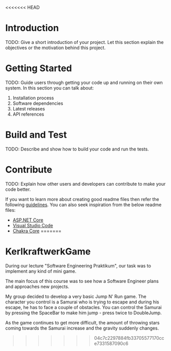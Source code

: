 <<<<<<< HEAD
# Introduction 
TODO: Give a short introduction of your project. Let this section explain the objectives or the motivation behind this project. 

# Getting Started
TODO: Guide users through getting your code up and running on their own system. In this section you can talk about:
1.	Installation process
2.	Software dependencies
3.	Latest releases
4.	API references

# Build and Test
TODO: Describe and show how to build your code and run the tests. 

# Contribute
TODO: Explain how other users and developers can contribute to make your code better. 

If you want to learn more about creating good readme files then refer the following [guidelines](https://docs.microsoft.com/en-us/azure/devops/repos/git/create-a-readme?view=azure-devops). You can also seek inspiration from the below readme files:
- [ASP.NET Core](https://github.com/aspnet/Home)
- [Visual Studio Code](https://github.com/Microsoft/vscode)
- [Chakra Core](https://github.com/Microsoft/ChakraCore)
=======
# KerlkraftwerkGame

During our lecture "Software Engineering Praktikum", our task was to implement any kind of mini game.

The main focus of this course was to see how a Software Engineer plans and approaches new projects.

My group decided to develop a very basic Jump N' Run game. 
The character you control is a Samurai who is trying to escape and during his escape, he has to face a couple of obstacles. 
You can control the Samurai by pressing the SpaceBar to make him jump - press twice to DoubleJump.

As the game continues to get more difficult, the amount of throwing stars coming towards the Samurai increase and the gravity suddenly changes.
>>>>>>> 04c7c2297884fb33705577170cce7331587090c6

